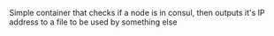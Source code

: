 Simple container that checks if a node is in consul, then outputs it's IP address to a file to be used by something else

